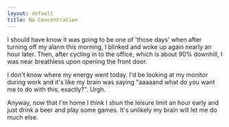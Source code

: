 ```yaml
---
layout: default
title: No Concentration
---
```


I should have know it was going to be one of 'those days' when after turning off my alarm this morning, I blinked and woke up again nearly an hour later. Then, after cycling in to the office, which is about 90% downhill, I was near breathless upon opening the front door.

I don't know where my energy went today. I'd be looking at my monitor during work and it's like my brain was saying "aaaaand what do you want me to do with this, exactly?". Urgh.

Anyway, now that I'm home I think I shun the leisure limit an hour early and just drink a beer and play some games. It's unlikely my brain will let me do much else.